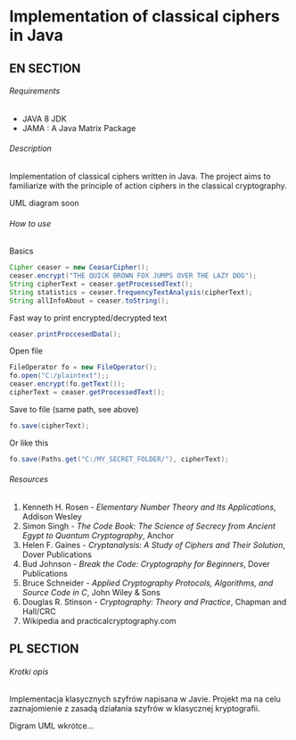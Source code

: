 # Implementation of classical ciphers in Java

## EN SECTION

######  Requirements

- JAVA 8 JDK
- JAMA : A Java Matrix Package

######  Description

Implementation of classical ciphers written in Java.
The project aims to familiarize with the principle of action ciphers in the classical cryptography.

UML diagram soon

######  How to use

Basics
```java
Cipher ceaser = new CeasarCipher();
ceaser.encrypt("THE QUICK BROWN FOX JUMPS OVER THE LAZY DOG");
String cipherText = ceaser.getProcessedText();
String statistics = ceaser.frequencyTextAnalysis(cipherText);
String allInfoAbout = ceaser.toString();
```
Fast way to print encrypted/decrypted text
```java
ceaser.printProccesedData();
```

Open file
```java
FileOperator fo = new FileOperator();
fo.open("C:/plaintext");;
ceaser.encrypt(fo.getText());
cipherText = ceaser.getProcessedText();
```

Save to file (same path, see above)
```java
fo.save(cipherText);
```

Or like this
```java
fo.save(Paths.get("C:/MY_SECRET_FOLDER/"), cipherText);
```


######  Resources

1. Kenneth H. Rosen - _Elementary Number Theory and Its Applications_, Addison Wesley
2. Simon Singh - _The Code Book: The Science of Secrecy from Ancient Egypt to Quantum Cryptography_, Anchor
3. Helen F. Gaines -  _Cryptanalysis: A Study of Ciphers and Their Solution_, Dover Publications
4. Bud Johnson - _Break the Code: Cryptography for Beginners_, Dover Publications
5. Bruce Schneider - _Applied Cryptography Protocols, Algorithms, and Source Code in C_, John Wiley & Sons
6. Douglas R. Stinson - _Cryptography: Theory and Practice_, Chapman and Hall/CRC
7. Wikipedia and practicalcryptography.com

## PL SECTION

######  Krotki opis

Implementacja klasycznych szyfrów napisana w Javie.
Projekt ma na celu zaznajomienie z zasadą działania szyfrów w klasycznej kryptografii.

Digram UML wkrótce...


